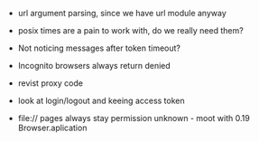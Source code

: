- url argument parsing, since we have url module anyway
- posix times are a pain to work with, do we really need them?

- Not noticing messages after token timeout?
- Incognito browsers always return denied

- revist proxy code
- look at login/logout and keeing access token
- file:// pages always stay permission unknown - moot with 0.19 Browser.aplication
